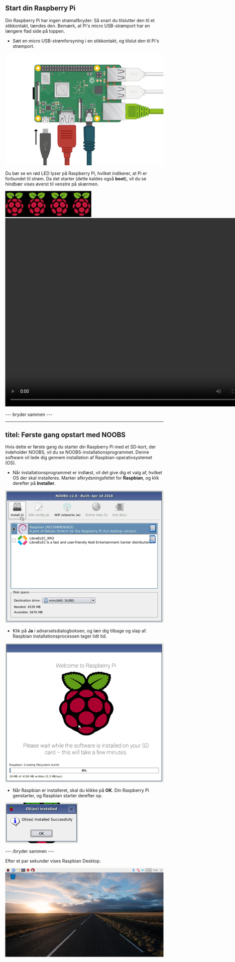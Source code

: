 ## Start din Raspberry Pi

Din Raspberry Pi har ingen strømafbryder: Så snart du tilslutter den til et stikkontakt, tændes den. Bemærk, at Pi's micro USB-strømport har en længere flad side på toppen.

+ Sæt en micro USB-strømforsyning i en stikkontakt, og tilslut den til Pi's strømport.

![skærmbillede](images/pi-power.png)

Du bør se en rød LED lyser på Raspberry Pi, hvilket indikerer, at Pi er forbundet til strøm. Da det starter (dette kaldes også **boot**), vil du se hindbær vises øverst til venstre på skærmen.

![boot hindbær](images/raspberries.png)<video width="800" height="600" controls> <source src="images/piboot.webm" type="video/webm"> Din browser understøtter ikke WebM-video, så prøv FireFox eller Chrome. </video> 

\--- bryder sammen \---

* * *

## titel: Første gang opstart med NOOBS

Hvis dette er første gang du starter din Raspberry Pi med et SD-kort, der indeholder NOOBS, vil du se NOOBS-installationsprogrammet. Denne software vil lede dig gennem installation af Raspbian-operativsystemet (OS).

+ Når installationsprogrammet er indlæst, vil det give dig et valg af, hvilket OS der skal installeres. Marker afkrydsningsfeltet for **Raspbian**, og klik derefter på **Installer**.

![installere](images/install.png)

+ Klik på **Ja** i advarselsdialogboksen, og læn dig tilbage og slap af. Raspbian installationsprocessen tager lidt tid.

![installation](images/installing.png)

+ Når Raspbian er installeret, skal du klikke på **OK**. Din Raspberry Pi genstarter, og Raspbian starter derefter op.

![installeret](images/installed.png)

\--- /bryder sammen \---

Efter et par sekunder vises Raspbian Desktop.

![raspbian desktop](images/pi-desktop.jpg)